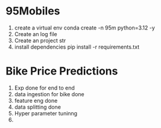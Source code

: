 # 95Mobiles

1. create a virtual env
conda create -n 95m python=3.12 -y
2. Create an log file
3. Create an project str
4. install dependencies
pip install -r requirements.txt

# Bike Price Predictions
1. Exp done for end to end
2. data ingestion for bike done
3. feature eng done
4. data splitting done
5. Hyper parameter tuninng
6. 